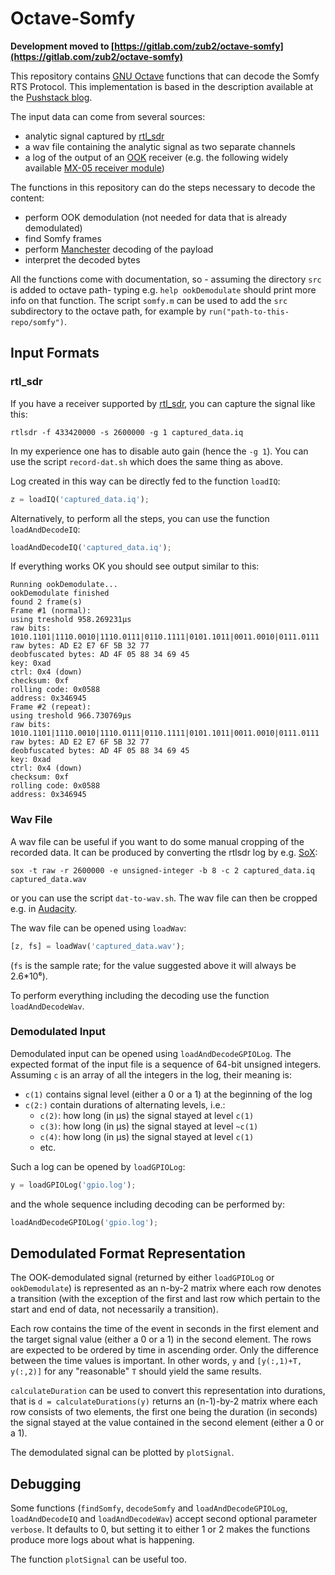 # Octave-Somfy

**Development moved to [https://gitlab.com/zub2/octave-somfy](https://gitlab.com/zub2/octave-somfy)**

This repository contains [GNU Octave](https://www.gnu.org/software/octave/) functions that can decode the Somfy RTS Protocol. This implementation is based in the description available at the [Pushstack blog](https://pushstack.wordpress.com/somfy-rts-protocol/).

The input data can come from several sources:

* analytic signal captured by [rtl_sdr](https://osmocom.org/projects/sdr/wiki/rtl-sdr)
* a wav file containing the analytic signal as two separate channels
* a log of the output of an [OOK](https://en.wikipedia.org/wiki/On-off_keying) receiver (e.g. the following widely available [MX-05 receiver module](http://hobbycomponents.com/wired-wireless/615-433mhz-wireless-receiver-module-mx-05))

The functions in this repository can do the steps necessary to decode the content:

* perform OOK demodulation (not needed for data that is already demodulated)
* find Somfy frames
* perform [Manchester](https://en.wikipedia.org/wiki/Manchester_code) decoding of the payload
* interpret the decoded bytes

All the functions come with documentation, so - assuming the directory `src` is added to octave path- typing e.g. `help ookDemodulate` should print more info on that function. The script `somfy.m` can be used to add the `src` subdirectory to the octave path, for example by `run("path-to-this-repo/somfy")`.

## Input Formats

### rtl_sdr

If you have a receiver supported by [rtl_sdr](https://osmocom.org/projects/sdr/wiki/rtl-sdr), you can capture the signal like this:

```shell
rtlsdr -f 433420000 -s 2600000 -g 1 captured_data.iq
```

In my experience one has to disable auto gain (hence the `-g 1`). You can use the script `record-dat.sh` which does the same thing as above.

Log created in this way can be directly fed to the function `loadIQ`:

```octave
z = loadIQ('captured_data.iq');
```

Alternatively, to perform all the steps, you can use the function `loadAndDecodeIQ`:
```octave
loadAndDecodeIQ('captured_data.iq');
```
If everything works OK you should see output similar to this:
```
Running ookDemodulate...
ookDemodulate finished
found 2 frame(s)
Frame #1 (normal):
using treshold 958.269231µs
raw bits: 1010.1101|1110.0010|1110.0111|0110.1111|0101.1011|0011.0010|0111.0111
raw bytes: AD E2 E7 6F 5B 32 77
deobfuscated bytes: AD 4F 05 88 34 69 45
key: 0xad
ctrl: 0x4 (down)
checksum: 0xf
rolling code: 0x0588
address: 0x346945
Frame #2 (repeat):
using treshold 966.730769µs
raw bits: 1010.1101|1110.0010|1110.0111|0110.1111|0101.1011|0011.0010|0111.0111
raw bytes: AD E2 E7 6F 5B 32 77
deobfuscated bytes: AD 4F 05 88 34 69 45
key: 0xad
ctrl: 0x4 (down)
checksum: 0xf
rolling code: 0x0588
address: 0x346945
```

### Wav File

A wav file can be useful if you want to do some manual cropping of the recorded data. It can be produced by converting the rtlsdr log by e.g. [SoX](http://sox.sourceforge.net/):
```shell
sox -t raw -r 2600000 -e unsigned-integer -b 8 -c 2 captured_data.iq captured_data.wav
```
or you can use the script `dat-to-wav.sh`. The wav file can then be cropped e.g. in [Audacity](https://www.audacityteam.org/).

The wav file can be opened using `loadWav`:
```octave
[z, fs] = loadWav('captured_data.wav');
```
(`fs` is the sample rate; for the value suggested above it will always be 2.6*10⁶).

To perform everything including the decoding use the function `loadAndDecodeWav`.

### Demodulated Input

Demodulated input can be opened using `loadAndDecodeGPIOLog`. The expected format of the input file is a sequence of 64-bit unsigned integers. Assuming `c` is an array of all the integers in the log, their meaning is:

* `c(1)` contains signal level (either a 0 or a 1) at the beginning of the log
* `c(2:)` contain durations of alternating levels, i.e.:
  * `c(2)`: how long (in µs) the signal stayed at level `c(1)`
  * `c(3)`: how long (in µs) the signal stayed at level `~c(1)`
  * `c(4)`: how long (in µs) the signal stayed at level `c(1)`
  * etc.

Such a log can be opened by `loadGPIOLog`:
```octave
y = loadGPIOLog('gpio.log');
```
and the whole sequence including decoding can be performed by:
```octave
loadAndDecodeGPIOLog('gpio.log');
```

## Demodulated Format Representation

The OOK-demodulated signal (returned by either `loadGPIOLog` or `ookDemodulate`) is represented as an n-by-2 matrix where each row denotes a transition (with the exception of the first and last row which pertain to the start and end of data, not necessarily a transition).

Each row contains the time of the event in seconds in the first element and the target signal value (either a 0 or a 1) in the second element. The rows are expected to be ordered by time in ascending order. Only the difference between the time values is important. In other words, `y` and `[y(:,1)+T, y(:,2)]` for any "reasonable" `T` should yield the same results.

`calculateDuration` can be used to convert this representation into durations, that is `d = calculateDurations(y)` returns an (n-1)-by-2 matrix where each row consists of two elements, the first one being the duration (in seconds) the signal stayed at the value contained in the second element (either a 0 or a 1).

The demodulated signal can be plotted by `plotSignal`.

## Debugging

Some functions (`findSomfy`, `decodeSomfy` and `loadAndDecodeGPIOLog`, `loadAndDecodeIQ` and `loadAndDecodeWav`) accept second optional parameter `verbose`. It defaults to 0, but setting it to either 1 or 2 makes the functions produce more logs about what is happening.

The function `plotSignal` can be useful too.

